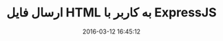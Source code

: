 ---
layout: post
title: "ارسال فایل HTML به کاربر با ExpressJS"
date: 2016-03-12 16:45:12
section: article
tags: nodejs express
link: "http://www.baboon.ir/%D8%A7%D8%B1%D8%A7%D8%A6%D9%87-%D9%81%D8%A7%DB%8C%D9%84-html-%DA%A9%D8%A7%D8%B1%D8%A8%D8%B1-%D8%A8%D8%A7-expressjs/"
user: "نوید کاشانی"
user_link: "http://navid.kashani.ir/"
---
